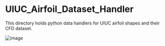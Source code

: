 # UIUC_Airfoil_Dataset_Handler
This directory holds python data handlers for UIUC airfoil shapes and their CFD dataset.

![image](https://user-images.githubusercontent.com/16720947/179898128-33f0b4c7-0ddd-4ca6-9fa7-1e65832b89ab.png)
